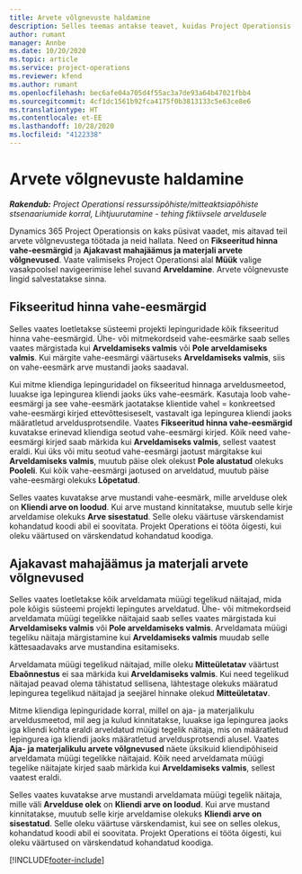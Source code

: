 ```yaml
---
title: Arvete võlgnevuste haldamine
description: Selles teemas antakse teavet, kuidas Project Operationsis arvete võlgnevusi vaadata ja nendega töötada.
author: rumant
manager: Annbe
ms.date: 10/20/2020
ms.topic: article
ms.service: project-operations
ms.reviewer: kfend
ms.author: rumant
ms.openlocfilehash: bec6afe04a705d4f55ac3a7de93a64b47021fbb4
ms.sourcegitcommit: 4cf1dc1561b92fca4175f0b3813133c5e63ce8e6
ms.translationtype: HT
ms.contentlocale: et-EE
ms.lasthandoff: 10/28/2020
ms.locfileid: "4122338"
---
```

# <a name="manage-the-billing-backlog"></a>Arvete võlgnevuste haldamine

_**Rakendub:** Project Operationsi ressurssipõhiste/mitteaktsiapõhiste stsenaariumide korral,  Lihtjuurutamine - tehing fiktiivsele arveldusele_

Dynamics 365 Project Operationsis on kaks püsivat vaadet, mis aitavad teil arvete võlgnevustega töötada ja neid hallata. Need on **Fikseeritud hinna vahe-eesmärgid** ja **Ajakavast mahajäämus ja materjali arvete võlgnevused**. Vaate valimiseks Project Operationsi alal **Müük** valige vasakpoolsel navigeerimise lehel suvand **Arveldamine**. Arvete võlgnevuste lingid salvestatakse sinna.

## <a name="fixed-price-milestones"></a>Fikseeritud hinna vahe-eesmärgid

Selles vaates loetletakse süsteemi projekti lepinguridade kõik fikseeritud hinna vahe-eesmärgid. Ühe- või mitmekordseid vahe-eesmärke saab selles vaates märgistada kui **Arveldamiseks valmis** või **Pole arveldamiseks valmis**. Kui märgite vahe-eesmärgi väärtuseks **Arveldamiseks valmis**, siis on vahe-eesmärk arve mustandi jaoks saadaval.

Kui mitme kliendiga lepinguridadel on fikseeritud hinnaga arveldusmeetod, luuakse iga lepingurea kliendi jaoks üks vahe-eesmärk. Kasutaja loob vahe-eesmärgi ja see vahe-eesmärk jaotatakse klientide vahel = konkreetsed vahe-eesmärgi kirjed ettevõttesiseselt, vastavalt iga lepingurea kliendi jaoks määratletud arveldusprotsendile. Vaates **Fikseeritud hinna vahe-eesmärgid** kuvatakse erinevad kliendiga seotud vahe-eesmärgi kirjed. Kõik need vahe-eesmärgi kirjed saab märkida kui **Arveldamiseks valmis**, sellest vaatest eraldi. Kui üks või mitu seotud vahe-eesmärgi jaotust märgitakse kui **Arveldamiseks valmis**, muutub päise olek olekust **Pole alustatud** olekuks  **Pooleli**. Kui kõik vahe-eesmärgi jaotused on arveldatud, muutub päise vahe-eesmärgi olekuks **Lõpetatud**.

Selles vaates kuvatakse arve mustandi vahe-eesmärk, mille arvelduse olek on **Kliendi arve on loodud**. Kui arve mustand kinnitatakse, muutub selle kirje arveldamise olekuks **Arve sisestatud**. Selle oleku väärtuse värskendamist kohandatud koodi abil ei soovitata. Projekt Operations ei tööta õigesti, kui oleku väärtused on värskendatud kohandatud koodiga.

## <a name="time-and-material-billing-backlog"></a>Ajakavast mahajäämus ja materjali arvete võlgnevused

Selles vaates loetletakse kõik arveldamata müügi tegelikud näitajad, mida pole kõigis süsteemi projekti lepingutes arveldatud. Ühe- või mitmekordseid arveldamata müügi tegelikke näitajaid saab selles vaates märgistada kui **Arveldamiseks valmis** või **Pole arveldamiseks valmis**. Arveldamata müügi tegeliku näitaja märgistamine kui **Arveldamiseks valmis** muudab selle kättesaadavaks arve mustandina esitamiseks.

Arveldamata müügi tegelikud näitajad, mille oleku **Mitteületatav** väärtust **Ebaõnnestus** ei saa märkida kui **Arveldamiseks valmis**. Kui need tegelikud näitajad peavad olema tähistatud sellisena, lähtestage olekuks määratud lepingurea tegelikud näitajad ja seejärel hinnake olekud **Mitteületatav**.

Mitme kliendiga lepinguridade korral, millel on aja- ja materjalikulu arveldusmeetod, mil aeg ja kulud kinnitatakse, luuakse iga lepingurea jaoks iga kliendi kohta eraldi arveldatud müügi tegelik näitaja, mis on määratletud lepingurea iga kliendi jaoks määratletud arveldusprotsendi alusel. Vaates **Aja- ja materjalikulu arvete võlgnevused** näete üksikuid kliendipõhiseid arveldamata müügi tegelikke näitajaid. Kõik need arveldamata müügi tegelike näitajate kirjed saab märkida kui **Arveldamiseks valmis**, sellest vaatest eraldi.

Selles vaates kuvatakse arve mustandi arveldamata müügi tegelik näitaja, mille väli **Arvelduse olek** on **Kliendi arve on loodud**. Kui arve mustand kinnitatakse, muutub selle kirje arveldamise olekuks **Kliendi arve on sisestatud**. Selle oleku väärtuse värskendamist, kui see on selles olekus, kohandatud koodi abil ei soovitata. Projekt Operations ei tööta õigesti, kui oleku väärtused on värskendatud kohandatud koodiga.


[!INCLUDE[footer-include](../includes/footer-banner.md)]